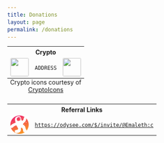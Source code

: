 ```yaml
---
title: Donations
layout: page
permalink: /donations
---
```

<table style="margin-left:auto; margin-right:auto;">
  <tr>
    <th colspan="3" style="text-align:center">Crypto</th>
  </tr>
  <tr>
    <td><img style="height:3em; width:3em; display:block; border-radius:3px; margin-left:auto; margin-right:auto;" src="ICON"></td>
    <td style="text-align:center"><code>ADDRESS</code></td>
    <td><img style="height:3em; width:3em; display:block; border-radius:3px; margin-left:auto; margin-right:auto;" src="QR"></td>
  </tr>
  <caption style="caption-side: bottom;">Crypto icons courtesy of <a href="http://cryptoicons.co">CryptoIcons</a></caption>
</table> 
<table style="margin-left:auto; margin-right:auto;">
  <tr>
    <th colspan="3" style="text-align:center">Referral Links</th>
  </tr>
  <tr>
    <td><img style="height:3em; width:3em; display:block; border-radius:3px; margin-left:auto; margin-right:auto;" src="/assets/images/branding/external/odysee/Odysee.svg"></td>
    <td colspan="2" style="text-align:center"><code><a href="https://odysee.com/$/invite/@Emaleth:c">https://odysee.com/$/invite/@Emaleth:c</a></code></td>
  </tr>
  <caption style="caption-side: bottom;"></caption>
</table> 

